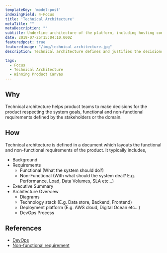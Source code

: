 ```yaml
---
templateKey: 'model-post'
indexingField: 4-Focus
title: 'Technical Architecture'
metaTitle: ""
metaDescription: ""
subtitle: Underline architecture of the platform, including hosting considerations, DevOps and tech-stack selection 
date: 2019-07-25T15:04:10.000Z
featuredpost: true
featuredimage: "/img/technical-architecture.jpg"
description: Technical architecture defines and justifies the decisions and constructs of the underline platform of the software product. It includes functional and non-functional considerations, tech-stack selection, architecture diagrams, deployment platform, and DevOps process

tags:
  - Focus
  - Technical Architecture
  - Winning Product Canvas
---
```



## Why
Technical architecture helps product teams to make decisions for the product respecting the system goals, functional and non-functional requirements defined by the stakeholders or the domain. 

## How
Technical architecture is defined in a document which layouts the functional and non-functional requirements of the product. It typically includes,
- Background
- Requirements
  - Functional (What the system should do?)
  - Non-Functional (With what should the system deal? E.g. Performance, Load, Data Volumes, SLA etc...)
- Executive Summary
- Architecture Overview
  - Diagrams
  - Technology stack (E.g. Data store, Backend, Frontend)
  - Deployment platform (E.g. AWS cloud, Digital Ocean etc...)
  - DevOps Process


## References
- [DevOps](https://en.wikipedia.org/wiki/DevOps)
- [Non-functional requirement](https://en.wikipedia.org/wiki/Non-functional_requirement)
